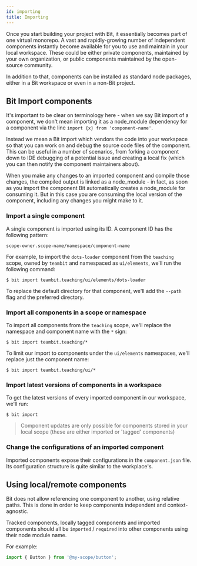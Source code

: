 ```yaml
---
id: importing
title: Importing
---
```


Once you start building your project with Bit, it essentially becomes part of one virtual monorepo. A vast and rapidly-growing number of independent components instantly become available for you to use and maintain in your local workspace. These could be either private components, maintained by your own organization, or public components maintained by the open-source community.

In addition to that, components can be installed as standard node packages, either in a Bit workspace or even in a non-Bit project.

## Bit Import components

It's important to be clear on terminology here - when we say Bit import of a component, we don't mean importing it as a node_module dependency for a component via the line `import {x} from 'component-name'`.

Instead we mean a Bit import which vendors the code into your workspace so that you can work on and debug the source code files of the component. This can be useful in a number of scenarios, from forking a component down to IDE debugging of a potential issue and creating a local fix (which you can then notify the component maintainers about).

When you make any changes to an imported component and compile those changes, the compiled output is linked as a node_module - in fact, as soon as you import the component Bit automatically creates a node_module for consuming it. But in this case you are consuming the local version of the component, including any changes you might make to it.

### Import a single component

A single component is imported using its ID. A component ID has the following pattern:

`scope-owner.scope-name/namespace/component-name`

For example, to import the `dots-loader` component from the `teaching` scope, owned by `teambit` and namespaced as `ui/elements`, we'll run the following command:

```shell
$ bit import teambit.teaching/ui/elements/dots-loader
```

To replace the default directory for that component, we'll add the `--path` flag and the preferred directory.

### Import all components in a scope or namespace

To import all components from the `teaching` scope, we'll replace the namespace and component name with the `*` sign:

```shell
$ bit import teambit.teaching/*
```

To limit our import to components under the `ui/elements` namespaces, we'll replace just the component name:

```shell
$ bit import teambit.teaching/ui/*
```

### Import latest versions of components in a workspace

To get the latest versions of every imported component in our workspace, we'll run:

```shell
$ bit import
```

> Component updates are only possible for components stored in your local scope (these are either imported or 'tagged' components)

### Change the configurations of an imported component

Imported components expose their configurations in the `component.json` file. Its configuration structure is quite similar to the workplace's.

## Using local/remote components

Bit does not allow referencing one component to another, using relative paths. This is done in order to keep components independent and context-agnostic.

Tracked components, locally tagged components and imported components should all be `imported` / `required` into other components using their node module name.

For example:

```js
import { Button } from '@my-scope/button';
```
